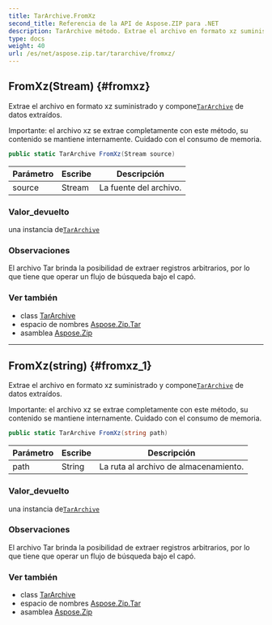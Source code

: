 ```yaml
---
title: TarArchive.FromXz
second_title: Referencia de la API de Aspose.ZIP para .NET
description: TarArchive método. Extrae el archivo en formato xz suministrado y componeTarArchive de datos extraídos.
type: docs
weight: 40
url: /es/net/aspose.zip.tar/tararchive/fromxz/
---
```

## FromXz(Stream) {#fromxz}

Extrae el archivo en formato xz suministrado y compone[`TarArchive`](../) de datos extraídos.

Importante: el archivo xz se extrae completamente con este método, su contenido se mantiene internamente. Cuidado con el consumo de memoria.

```csharp
public static TarArchive FromXz(Stream source)
```

| Parámetro | Escribe | Descripción |
| --- | --- | --- |
| source | Stream | La fuente del archivo. |

### Valor_devuelto

una instancia de[`TarArchive`](../)

### Observaciones

El archivo Tar brinda la posibilidad de extraer registros arbitrarios, por lo que tiene que operar un flujo de búsqueda bajo el capó.

### Ver también

* class [TarArchive](../)
* espacio de nombres [Aspose.Zip.Tar](../../tararchive/)
* asamblea [Aspose.Zip](../../../)

---

## FromXz(string) {#fromxz_1}

Extrae el archivo en formato xz suministrado y compone[`TarArchive`](../) de datos extraídos.

Importante: el archivo xz se extrae completamente con este método, su contenido se mantiene internamente. Cuidado con el consumo de memoria.

```csharp
public static TarArchive FromXz(string path)
```

| Parámetro | Escribe | Descripción |
| --- | --- | --- |
| path | String | La ruta al archivo de almacenamiento. |

### Valor_devuelto

una instancia de[`TarArchive`](../)

### Observaciones

El archivo Tar brinda la posibilidad de extraer registros arbitrarios, por lo que tiene que operar un flujo de búsqueda bajo el capó.

### Ver también

* class [TarArchive](../)
* espacio de nombres [Aspose.Zip.Tar](../../tararchive/)
* asamblea [Aspose.Zip](../../../)


